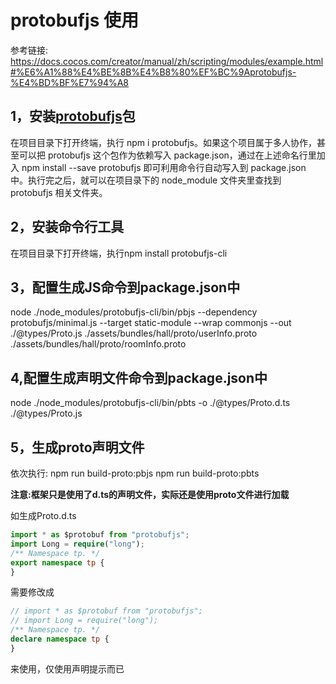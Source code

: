 # protobufjs 使用

参考链接: https://docs.cocos.com/creator/manual/zh/scripting/modules/example.html#%E6%A1%88%E4%BE%8B%E4%B8%80%EF%BC%9Aprotobufjs-%E4%BD%BF%E7%94%A8

## 1，安装[protobufjs](https://www.npmjs.com/package/protobufjs)包

在项目目录下打开终端，执行 npm i protobufjs。如果这个项目属于多人协作，甚至可以把 protobufjs 这个包作为依赖写入 package.json，通过在上述命名行里加入 npm install --save protobufjs 即可利用命令行自动写入到 package.json 中。执行完之后，就可以在项目录下的 node_module 文件夹里查找到 protobufjs 相关文件夹。

## 2，安装命令行工具
在项目目录下打开终端，执行npm install protobufjs-cli

## 3，配置生成JS命令到package.json中
node ./node_modules/protobufjs-cli/bin/pbjs --dependency protobufjs/minimal.js --target static-module --wrap commonjs --out ./@types/Proto.js ./assets/bundles/hall/proto/userInfo.proto ./assets/bundles/hall/proto/roomInfo.proto

## 4,配置生成声明文件命令到package.json中
node ./node_modules/protobufjs-cli/bin/pbts -o ./@types/Proto.d.ts ./@types/Proto.js

## 5，生成proto声明文件
依次执行:
npm run build-proto:pbjs
npm run build-proto:pbts

**注意:框架只是使用了d.ts的声明文件，实际还是使用proto文件进行加载**

如生成Proto.d.ts
```ts
import * as $protobuf from "protobufjs";
import Long = require("long");
/** Namespace tp. */
export namespace tp {
}
```

需要修改成
```ts
// import * as $protobuf from "protobufjs";
// import Long = require("long");
/** Namespace tp. */
declare namespace tp {
}
```
来使用，仅使用声明提示而已